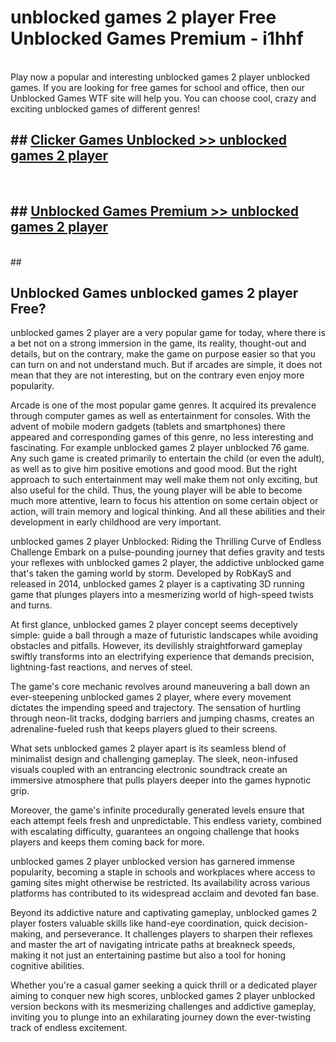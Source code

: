 # unblocked games 2 player  Free Unblocked Games Premium - i1hhf <br>
<br>
Play now a popular and interesting unblocked games 2 player unblocked games. If you are looking for free games for school and office, then our Unblocked Games WTF site will help you. You can choose cool, crazy and exciting unblocked games of different genres!


## ##  [Clicker Games Unblocked >> unblocked games 2 player](http://freeplayer.one?title=unblocked_games_2_player&ref=UGames)
  <br>

##  ## [Unblocked Games Premium >> unblocked games 2 player](http://freeplayer.one?title=unblocked_games_2_player&ref=UGames)
  <br>
  ##



## Unblocked Games unblocked games 2 player Free?

unblocked games 2 player are a very popular game for today, where there is a bet not on a strong immersion in the game, its reality, thought-out and details, but on the contrary, make the game on purpose easier so that you can turn on and not understand much. But if arcades are simple, it does not mean that they are not interesting, but on the contrary even enjoy more popularity.

Arcade is one of the most popular game genres. It acquired its prevalence through computer games as well as entertainment for consoles. With the advent of mobile modern gadgets (tablets and smartphones) there appeared and corresponding games of this genre, no less interesting and fascinating. For example unblocked games 2 player unblocked 76 game. Any such game is created primarily to entertain the child (or even the adult), as well as to give him positive emotions and good mood. But the right approach to such entertainment may well make them not only exciting, but also useful for the child. Thus, the young player will be able to become much more attentive, learn to focus his attention on some certain object or action, will train memory and logical thinking. And all these abilities and their development in early childhood are very important.

unblocked games 2 player Unblocked: Riding the Thrilling Curve of Endless Challenge
Embark on a pulse-pounding journey that defies gravity and tests your reflexes with unblocked games 2 player, the addictive unblocked game that's taken the gaming world by storm. Developed by RobKayS and released in 2014, unblocked games 2 player is a captivating 3D running game that plunges players into a mesmerizing world of high-speed twists and turns.

At first glance, unblocked games 2 player concept seems deceptively simple: guide a ball through a maze of futuristic landscapes while avoiding obstacles and pitfalls. However, its devilishly straightforward gameplay swiftly transforms into an electrifying experience that demands precision, lightning-fast reactions, and nerves of steel.

The game's core mechanic revolves around maneuvering a ball down an ever-steepening unblocked games 2 player, where every movement dictates the impending speed and trajectory. The sensation of hurtling through neon-lit tracks, dodging barriers and jumping chasms, creates an adrenaline-fueled rush that keeps players glued to their screens.

What sets unblocked games 2 player apart is its seamless blend of minimalist design and challenging gameplay. The sleek, neon-infused visuals coupled with an entrancing electronic soundtrack create an immersive atmosphere that pulls players deeper into the games hypnotic grip.

Moreover, the game's infinite procedurally generated levels ensure that each attempt feels fresh and unpredictable. This endless variety, combined with escalating difficulty, guarantees an ongoing challenge that hooks players and keeps them coming back for more.

unblocked games 2 player unblocked version has garnered immense popularity, becoming a staple in schools and workplaces where access to gaming sites might otherwise be restricted. Its availability across various platforms has contributed to its widespread acclaim and devoted fan base.

Beyond its addictive nature and captivating gameplay, unblocked games 2 player fosters valuable skills like hand-eye coordination, quick decision-making, and perseverance. It challenges players to sharpen their reflexes and master the art of navigating intricate paths at breakneck speeds, making it not just an entertaining pastime but also a tool for honing cognitive abilities.

Whether you're a casual gamer seeking a quick thrill or a dedicated player aiming to conquer new high scores, unblocked games 2 player unblocked version beckons with its mesmerizing challenges and addictive gameplay, inviting you to plunge into an exhilarating journey down the ever-twisting track of endless excitement.